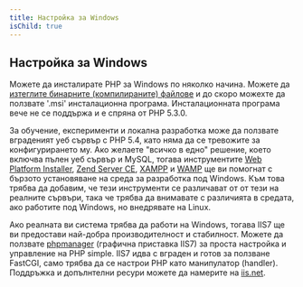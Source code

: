 ```yaml
---
title: Настройка за Windows
isChild: true
---
```


## Настройка за Windows

Можете да инсталирате PHP за Windows по няколко начина. Можете да  [изтеглите бинарните (компилираните) файлове](php-downloads) и до скоро можехте да ползвате '.msi' 
инсталационна програма. Инсталационната програма вече не се поддържа и е спряна от PHP 5.3.0.

За обучение, експерименти и локална разработка може да ползвате вграденият уеб сървър с PHP 5.4, като няма да се тревожите за конфигурирането му.
Ако желаете "всичко в едно" решение, което включва пълен уеб сървър и MySQL, тогава инструментите [Web Platform Installer][wpi], [Zend Server CE][zsce],
[XAMPP][xampp] и [WAMP][wamp] ще ви помогнат с бързото установяване на среда за разработка под Windows. Към това трябва да добавим, че 
тези инструменти се различават от от тези на реалните сървъри, така че трябва да внимавате с различията в средата, ако работите под Windows, но внедрявате
на Linux.

Ако реалната ви система трябва да работи на Windows, тогава IIS7 ще ви предостави най-добра производителност и стабилност.
Можете да ползвате [phpmanager][phpmanager] (графичнa приставка IIS7) за проста настройка и управление на PHP simple. IIS7 идва с вграден и готов за ползване FastCGI, 
само трябва да се настрои PHP като манипулатор (handler). Поддръжка и допълнтелни ресури можете да намерите на [iis.net][php-iis].

[php-downloads]: http://windows.php.net
[phpmanager]: http://phpmanager.codeplex.com/
[wpi]: http://www.microsoft.com/web/downloads/platform.aspx
[zsce]: http://www.zend.com/en/products/server-ce/
[xampp]: http://www.apachefriends.org/en/xampp.html
[wamp]: http://www.wampserver.com/
[php-iis]: http://php.iis.net/
